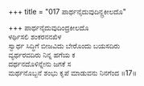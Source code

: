 +++
title = "017 ಪಾರ್ಥನೈದುವುದಿನ್ದ್ರಕೀಲದೊ"

+++
ಪಾರ್ಥನೈದುವುದಿಂದ್ರಕೀಲದೊ  
ಳರ್ಥಿಸಲಿ ಶಂಕರನನಖಿಳ  
ಸ್ವಾರ್ಥ ಸಿದ್ಧಿಗೆ ಬೀಜವಿದು ಬೇರೊಂದು ಬಯಸದಿರು   
ವ್ಯರ್ಥರವದಿರು ನಿನ್ನ ಹಗೆಯ ಕ  
ದರ್ಥನದೊಳಿನ್ನೇನು ಜಗಕೆ ಸ  
ಮರ್ಥನೊಬ್ಬನೆ ಶಂಭು ಕೃಪೆ ಮಾಡುವನು ನಿನಗೆಂದ      ॥17॥
